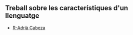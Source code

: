 ## Treball sobre les característiques d'un llenguatge

- [R-Adrià Cabeza](https://github.com/adriacabeza/LP-R)
